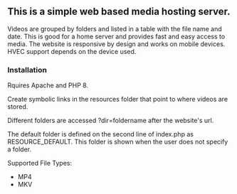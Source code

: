 ## This is a simple web based media hosting server.

Videos are grouped by folders and listed in a table with the file name and date. 
This is good for a home server and provides fast and easy access to media. 
The website is responsive by design and works on mobile devices. HVEC support depends on the device used. 

### Installation

Rquires Apache and PHP 8.

Create symbolic links in the resources folder that point to where videos are stored.

Different folders are accessed ?dir=foldername after the website's url. 

The default folder is defined on the second line of index.php as RESOURCE_DEFAULT.
This folder is shown when the user does not specify a folder.

Supported File Types:
- MP4
- MKV
